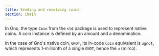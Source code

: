 ```yaml
---
title: Sending and receiving coins
section: Chain
---
```


In Gno, the type `Coin` from the `std` package is used to represent native coins.
A coin instance is defined by an amount and a denomination.

In the case of Gno's native coin, `GNOT`, its in-code `Coin` equivalent is 
`ugnot`, which represents 1-millionth of a single `GNOT`, hence the `u` (mirco).

```go file=./coins.gno
```



